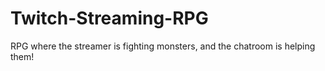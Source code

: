# Twitch-Streaming-RPG
RPG where the streamer is fighting monsters, and the chatroom is helping them!
